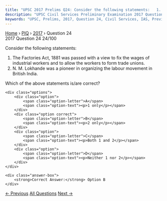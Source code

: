 ```yaml
---
title: "UPSC 2017 Prelims Q24: Consider the following statements:   1. The Factories Act, 1..."
description: "UPSC Civil Services Preliminary Examination 2017 Question 24 with options and answer"
keywords: "UPSC, Prelims, 2017, Question 24, Civil Services, IAS, Previous Year Questions"
---
```


<nav class="breadcrumb">
    <a href="../../">Home</a>
    <span>›</span>
    <a href="../">PIQ</a>
    <span>›</span>
    <a href="./">2017</a>
    <span>›</span>
    <span>Question 24</span>
</nav>

<div class="question-header">
    <div class="question-meta">
        <span class="year-badge">2017</span>
        <span class="question-number">Question 24</span>
        <span class="progress">24/100</span>
    </div>
    <div class="progress-bar">
        <div class="progress-fill" style="width: 24.0%"></div>
    </div>
</div>

<div class="question-content">
    <div class="question-text">
        <p>Consider the following statements:</p>
<ol>
<li>The Factories Act, 1881 was passed with a view to fix the wages of industrial workers and to allow the workers to form trade unions.</li>
<li>N. M. Lokhande was a pioneer in organizing the labour movement in British India.</li>
</ol>
<p>Which of the above statements is/are correct?</p>
    </div>
    
    <div class="options">
        <div class="option">
            <span class="option-letter">A</span>
            <span class="option-text"><p>1 only</p></span>
        </div>
        <div class="option correct">
            <span class="option-letter">B</span>
            <span class="option-text"><p>2 only</p></span>
        </div>
        <div class="option">
            <span class="option-letter">C</span>
            <span class="option-text"><p>Both 1 and 2</p></span>
        </div>
        <div class="option">
            <span class="option-letter">D</span>
            <span class="option-text"><p>Neither 1 nor 2</p></span>
        </div>
    </div>

    <div class="answer-box">
        <strong>Correct Answer:</strong> Option B
    </div>
</div>

<div class="question-nav">
    <a href="../q023-which-of-the-following-are-the-objectives-of-natio/" class="nav-btn prev">← Previous</a>
    <a href="../" class="nav-btn center">All Questions</a>
    <a href="../q025-in-the-context-of-mitigating-the-impending-global/" class="nav-btn next">Next →</a>
</div>
